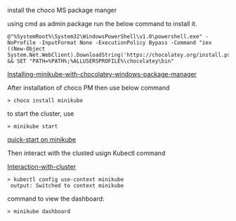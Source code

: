 install the choco MS package manger


using cmd as admin package run the below command to install it.

```
@"%SystemRoot%\System32\WindowsPowerShell\v1.0\powershell.exe" -NoProfile -InputFormat None -ExecutionPolicy Bypass -Command "iex ((New-Object System.Net.WebClient).DownloadString('https://chocolatey.org/install.ps1'))" && SET "PATH=%PATH%;%ALLUSERSPROFILE%\chocolatey\bin"
```
 [Installing-minikube-with-chocolatey-windows-package-manager](https://medium.com/@JockDaRock/installing-the-chocolatey-package-manager-for-windows-3b1bdd0dbb49)

After installation of choco PM then use below command


```
> choco install minikube
```

to start the cluster, use 

```
> minikube start
```
[quick-start on minikube](https://kubernetes.io/docs/setup/learning-environment/minikube/#quickstart)

Then interact with the clusted usign Kubectl command

[Interaction-with-cluster](https://kubernetes.io/docs/setup/learning-environment/minikube/#interacting-with-your-cluster)

```
> kubectl config use-context minikube
 output: Switched to context minikube
 ```
 
 command to view the dashboard:
 ```
> minikube dashboard
```
